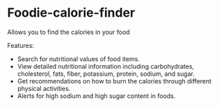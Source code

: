 # Foodie-calorie-finder
 Allows you to find the calories in your food

Features:

- Search for nutritional values of food items.
- View detailed nutritional information including carbohydrates, cholesterol, fats, fiber, potassium, protein, sodium, and sugar.
- Get recommendations on how to burn the calories through different physical activities.
- Alerts for high sodium and high sugar content in foods.
